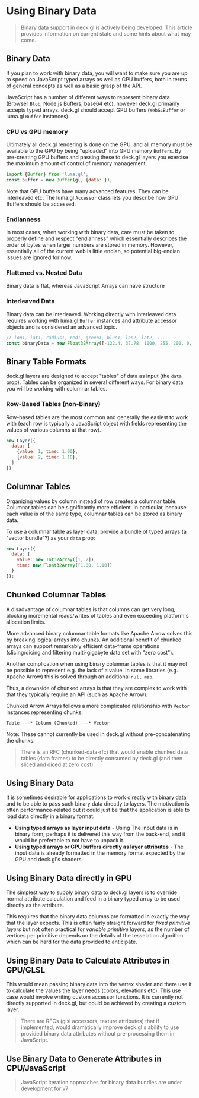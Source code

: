 # Using Binary Data

> Binary data support in deck.gl is actively being developed. This article provides information on current state and some hints about what may come.


## Binary Data

If you plan to work with binary data, you will want to make sure you are up to speed on JavaScript typed arrays as well as GPU buffers, both in terms of general concepts as well as a basic grasp of the API.

JavaScript has a number of different ways to represent binary data (Browser `Blob`, Node.js Buffers, base64 etc), however deck.gl primarily accepts typed arrays. deck.gl should accept GPU buffers (`WebGLBuffer` or luma.gl `Buffer` instances).


### CPU vs GPU memory

Ultimately all deck.gl rendering is done on the GPU, and all memory must be available to the GPU by being "uploaded" into GPU memory `Buffers`. By pre-creating GPU buffers and passing these to deck.gl layers you exercise the maximum amount of control of memory management.

```js
import {Buffer} from 'luma.gl';
const buffer = new Buffer(gl, {data: });
```

Note that GPU buffers have many advanced features. They can be interleaved etc. The luma.gl `Accessor` class lets you describe how GPU Buffers should be accessed.


### Endianness

In most cases, when working with binary data, care must be taken to properly define and respect "endianness" which essentially describes the order of bytes when larger numbers are stored in memory. However, essentially all of the current web is little endian, so potential big-endian issues are ignored for now.


### Flattened vs. Nested Data

Binary data is flat, whereas JavaScript Arrays can have structure


### Interleaved Data

Binary data can be interleaved. Working directly with interleaved data requires working with  luma.gl `Buffer` instances and attribute accessor objects and is considered an advanced topic.

```js
// lon1, lat1, radius1, red1, green1, blue1, lon2, lat2, ...
const binaryData = new Float32Array([-122.4, 37.78, 1000, 255, 200, 0, -122.41, 37.775, 500, 200, 0, 0, -122.39, 37.8, 500, 0, 40, 200]);
```


## Binary Table Formats

deck.gl layers are designed to accept "tables" of data as input (the `data` prop). Tables can be organized in several different ways. For binary data you will be working with columnar tables.


### Row-Based Tables (non-Binary)

Row-based tables are the most common and generally the easiest to work with (each row is typically a JavaScript object with fields representing the values of various columns at that row).

```js
new Layer({
  data: [
    {value: 1, time: 1.00},
    {value: 2, time: 1.10},
  ]
})
```

## Columnar Tables

Organizing values by column instead of row creates a columnar table. Columnar tables can be significantly more efficient. In particular, because each value is of the same type, columnar tables can be stored as binary data.

To use a columnar table as layer data, provide a bundle of typed arrays (a "vector bundle"?) as your `data` prop:

```js
new Layer({
  data: {
    value: new Int32Array([1, 2]),
    time: new Float32Array([1.00, 1.10])
  }
});
```


## Chunked Columnar Tables

A disadvantage of columnar tables is that columns can get very long, blocking incremental reads/writes of tables and even exceeding platform's allocation limits.

More advanced binary columnar table formats like Apache Arrow solves this by breaking logical arrays into chunks. An additional benefit of chunked arrays can support remarkably efficient data-frame operations (slicing/dicing and filtering multi-gigabyte data set with "zero cost").

Another complication when using binary columnar tables is that it may not be possible to represent e.g. the lack of a value. In some libraries (e.g. Apache Arrow) this is solved through an additional `null map`.

Thus, a downside of chunked arrays is that they are complex to work with that they typically require an API (such as Apache Arrow).

Chunked Arrow Arrays follows a more complicated relationship with `Vector` instances representing chunks:

`Table ---* Column (Chunked) ---* Vector`

Note: These cannot currently be used in deck.gl without pre-concatenating the chunks.


> There is an RFC (chunked-data-rfc) that would enable chunked data tables (data frames) to be directly consumed by deck.gl (and then sliced and diced at zero cost).


## Using Binary Data

It is sometimes desirable for applications to work directly with binary data and to be able to pass such binary data directly to layers. The motivation is often performance-related but it could just be that the application is able to load data directly in a binary format.

* **Using typed arrays as layer input data** - Using The input data is in binary form, perhaps it is delivered this way from the back-end, and it would be preferable to not have to unpack it.
* **Using typed arrays or GPU buffers directly as layer attributes** - The input data is already formatted in the memory format expected by the GPU and deck.gl's shaders.


## Using Binary Data directly in GPU

The simplest way to supply binary data to deck.gl layers is to override normal attribute calculation and feed in a binary typed array to be used directly as the attribute.

This requires that the binary data columns are formatted in exactly the way that the layer expects. This is often fairly straight forward for _fixed primitive layers_ but not often practical for _variable primitive layers_, as the number of vertices per primitive depends on the details of the tesselation algorithm which can be hard for the data provided to anticipate.


## Using Binary Data to Calculate Attributes in GPU/GLSL

This would mean passing binary data into the vertex shader and there use it to calculate the values the layer needs (colors, elevations etc). This use case would involve writing custom accessor functions. It is currently not directly supported in deck.gl, but could be achieved by creating a custom layer.

> There are RFCs (glsl accessors, texture attributes) that if implemented, would dramatically improve deck.gl's ability to use provided binary data attributes without pre-processing them in JavaScript.


## Use Binary Data to Generate Attributes in CPU/JavaScript

> JavaScript iteration approaches for binary data bundles are under development for v7

